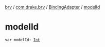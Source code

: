 [brv](../../index.md) / [com.drake.brv](../index.md) / [BindingAdapter](index.md) / [modelId](./model-id.md)

# modelId

`var modelId: `[`Int`](https://kotlinlang.org/api/latest/jvm/stdlib/kotlin/-int/index.html)